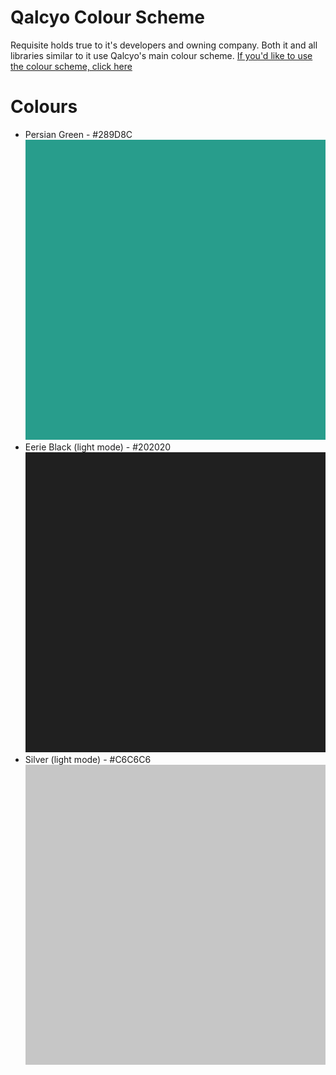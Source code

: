 # Qalcyo Colour Scheme
Requisite holds true to it's developers and owning company. Both it and all libraries similar to it use Qalcyo's main colour scheme. [If you'd like to use the colour scheme, click here](#colours)

# Colours
- Persian Green - #289D8C
![Persian Green preview](../assets/styling/persian_green.png)
- Eerie Black (light mode) - #202020
![Eerie Black preview](../assets/styling/eerie_black.png)
- Silver (light mode) - #C6C6C6
![Silver preview](../assets/styling/silver.png)